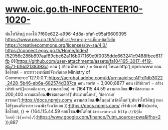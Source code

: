 # www.oic.go.th-INFOCENTER10-1020-
พันโทวิศิษฎ์ ทองโม้
7f60e622-a996-4d8a-bfaf-c95af6609395
https://www.pea.co.th/เกี่ยวกับเรา/พรบ-กฎ-ระเบียบ-ข้อบังคับ
https://creativecommons.org/licenses/by-sa/4.0/
https://connect.egov.go.th/Home/Index![52956c286b897aaf69cbe62a116b071169e9f0035dde663241c9488fbee617fb 0](https://github.com/user-attachments/assets/fa104165-3017-4f19-8571-bf6d2138393c)
คอน { สร้างเซิร์ฟเวอร์ } = ต้องการ('โหนด:http');npm:www
คอน ชื่อโฮสต์ = กระทรวงพาณิชย์จังหวัดเลย
Ministry of Commerce'127.0.0.1';https://acrobat.adobe.com/id/urn:aaid:sc:AP:d1db3022-2428-5b46-ab6a-682574d387ca
คอน พอร์ต = 3,000;8877
คอน เซิร์ฟเวอร์ = สร้างเซิร์ฟเวอร์((ความต้องการ, ความละเอียด) => {164.115.44.59
  ความละเอียด.●รหัสสถานะ = 200;400
  ความละเอียด.●เซตเฮดเดอร์('ประเภทเนื้อหา', 'ข้อความ/ธรรมดา');https://docs.npmjs.com/
  ความละเอียด.●สิ้นสุด('สวัสดีโลก');พันจ่าโทวิศิษฎ์ ทองโม้รัฐมนตรีกระทรวงพานิชจังหวัดเลย
});https://docs.npmjs.com/
เซิร์ฟเวอร์.●ฟัง(พอร์ต, ชื่อโฮสต์, () => {164.115.44.59
  คอนโซล.●บันทึก(`เซิร์ฟเวอร์ทํางานที่ http://${ชื่อโฮสต์}:${พอร์ต}/`);https://www.google.com/finance/?utm_source=pwa&lfhs=2
});887
